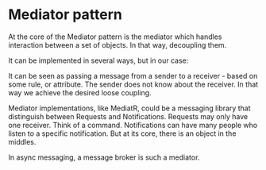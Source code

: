 # Mediator pattern

At the core of the Mediator pattern is the mediator which handles interaction between a set of objects. In that way, decoupling them.

It can be implemented in several ways, but in our case: 

It can be seen as passing a message from a sender to a receiver - based on some rule, or attribute. The sender does not know about the receiver. In that way we achieve the desired loose coupling.

Mediator implementations, like MediatR, could be a messaging library that distinguish between Requests and Notifications. Requests may only have one receiver. Think of a command. Notifications can have many people who listen to a specific notification. But at its core, there is an object in the middles.

In async messaging, a message broker is such a mediator.